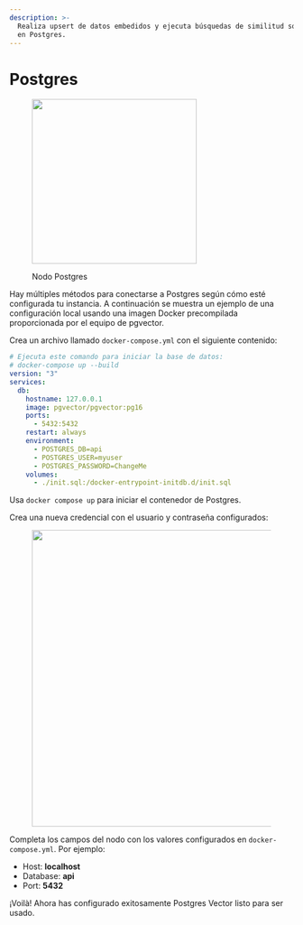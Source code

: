```yaml
---
description: >-
  Realiza upsert de datos embedidos y ejecuta búsquedas de similitud sobre consultas usando pgvector
  en Postgres.
---
```


# Postgres

<figure><img src="../../../.gitbook/assets/image (163).png" alt="" width="292"><figcaption><p>Nodo Postgres</p></figcaption></figure>

Hay múltiples métodos para conectarse a Postgres según cómo esté configurada tu instancia. A continuación se muestra un ejemplo de una configuración local usando una imagen Docker precompilada proporcionada por el equipo de pgvector.

Crea un archivo llamado `docker-compose.yml` con el siguiente contenido:

```yaml
# Ejecuta este comando para iniciar la base de datos:
# docker-compose up --build
version: "3"
services:
  db:
    hostname: 127.0.0.1
    image: pgvector/pgvector:pg16
    ports:
      - 5432:5432
    restart: always
    environment:
      - POSTGRES_DB=api
      - POSTGRES_USER=myuser
      - POSTGRES_PASSWORD=ChangeMe
    volumes:
      - ./init.sql:/docker-entrypoint-initdb.d/init.sql
```

Usa `docker compose up` para iniciar el contenedor de Postgres.

Crea una nueva credencial con el usuario y contraseña configurados:

<figure><img src="../../../.gitbook/assets/image (50).png" alt="" width="526"><figcaption></figcaption></figure>

Completa los campos del nodo con los valores configurados en `docker-compose.yml`. Por ejemplo:

* Host: **localhost**
* Database: **api**
* Port: **5432**

¡Voilà! Ahora has configurado exitosamente Postgres Vector listo para ser usado.
